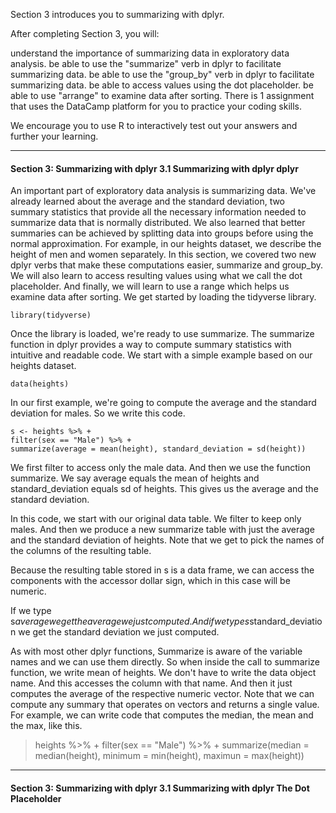 Section 3 introduces you to summarizing with dplyr.

After completing Section 3, you will:

understand the importance of summarizing data in exploratory data analysis.
be able to use the "summarize" verb in dplyr to facilitate summarizing data.
be able to use the "group_by" verb in dplyr to facilitate summarizing data.
be able to access values using the dot placeholder.
be able to use "arrange" to examine data after sorting.
There is 1 assignment that uses the DataCamp platform for you to practice your coding skills.

We encourage you to use R to interactively test out your answers and further your learning.

---

#### Section 3: Summarizing with dplyr   3.1 Summarizing with dplyr   dplyr

An important part of exploratory data analysis
is summarizing data.
We've already learned about the average and the standard deviation, two summary
statistics that provide all the necessary information needed
to summarize data that is normally distributed.
We also learned that better summaries can
be achieved by splitting data into groups before using
the normal approximation.
For example, in our heights dataset, we describe the height of men and women
separately.
In this section, we covered two new dplyr verbs
that make these computations easier, summarize and group_by.
We will also learn to access resulting values using
what we call the dot placeholder.
And finally, we will learn to use a range which
helps us examine data after sorting.
We get started by loading the tidyverse library.

    library(tidyverse)


Once the library is loaded, we're ready to use summarize.
The summarize function in dplyr provides a way
to compute summary statistics with intuitive and readable code.
We start with a simple example based on our heights dataset.

    data(heights)

In our first example, we're going to compute the average
and the standard deviation for males.
So we write this code.

    s <- heights %>% +
    filter(sex == "Male") %>% +
    summarize(average = mean(height), standard_deviation = sd(height))


We first filter to access only the male data.
And then we use the function summarize.
We say average equals the mean of heights and standard_deviation
equals sd of heights.
This gives us the average and the standard deviation.

In this code, we start with our original data table.
We filter to keep only males.
And then we produce a new summarize table
with just the average and the standard deviation of heights.
Note that we get to pick the names of the columns of the resulting table.

Because the resulting table stored in s is a data frame,
we can access the components with the accessor dollar sign,
which in this case will be numeric.

If we type s$average we get the average we just computed.
And if we type s$standard_deviation we get the standard deviation we just
computed.

As with most other dplyr functions, Summarize
is aware of the variable names and we can use them directly.
So when inside the call to summarize function, we write mean of heights.
We don't have to write the data object name.
And this accesses the column with that name.
And then it just computes the average of the respective numeric vector.
Note that we can compute any summary that operates on vectors
and returns a single value.
For example, we can write code that computes the median, the mean
and the max, like this.

> heights %>% +
filter(sex == "Male") %>% +
summarize(median = median(height), minimum = min(height), maximun = max(height))


---

#### Section 3: Summarizing with dplyr   3.1 Summarizing with dplyr   The Dot Placeholder
